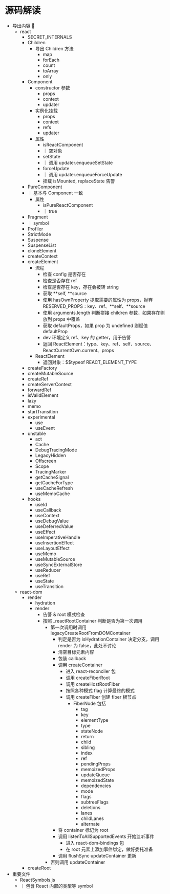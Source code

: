 # 源码解读

-   导出内容 
    -   react
        -   SECRET_INTERNALS
        -   Children
            -   导出 Children 方法
                -   map
                -   forEach
                -   count
                -   toArray
                -   only
        -   Component
            -   constructor 参数
                -   props
                -   context
                -   updater
            -   实例化挂载
                -   props
                -   context
                -   refs
                -   updater
            -   属性
                -   isReactComponent
                -   ｜ 空对象
                -   setState
                -   ｜ 调用 updater.enqueueSetState
                -   forceUpdate
                -   ｜ 调用 updater.enqueueForceUpdate
                -   挂载 isMounted, replaceState 告警
        -   PureComponent
        -   ｜ 基本与 Component 一致
            -   属性
                -   isPureReactComponent
                -   ｜ true
        -   Fragment
        -   ｜ symbol
        -   Profiler
        -   StrictMode
        -   Suspense
        -   SuspenseList
        -   cloneElement
        -   createContext
        -   createElement
            -   流程
                -   检查 config 是否存在
                -   检查是否存在 ref
                -   检查是否存在 key，存在会被转 string
                -   获取 **self, **source
                -   使用 hasOwnProperty 提取需要的属性为 props，抛弃 RESERVED_PROPS：key、ref、**self、**source
                -   使用 arguments.length 判断拼接 children 参数，如果存在则放到 props 中覆盖
                -   获取 defaultProps，如果 prop 为 undefined 则赋值 defaultProp
                -   dev 环境定义 ref、key 的 getter，用于告警
                -   返回 ReactElement：type、key、ref、self、source、ReactCurrentOwn.current、props
            -   ReactElement
                -   返回对象：$$typeof REACT_ELEMENT_TYPE
        -   createFactory
        -   createMutableSource
        -   createRef
        -   createServerContext
        -   forwardRef
        -   isValidElement
        -   lazy
        -   memo
        -   startTransition
        -   experimental
            -   use
            -   useEvent
        -   unstable
            -   act
            -   Cache
            -   DebugTracingMode
            -   LegacyHidden
            -   Offscreen
            -   Scope
            -   TracingMarker
            -   getCacheSignal
            -   getCacheForType
            -   useCacheRefresh
            -   useMemoCache
        -   hooks
            -   useId
            -   useCallback
            -   useContext
            -   useDebugValue
            -   useDeferredValue
            -   useEffect
            -   useImperativeHandle
            -   useInsertionEffect
            -   useLayoutEffect
            -   useMemo
            -   useMutableSource
            -   useSyncExternalStore
            -   useReducer
            -   useRef
            -   useState
            -   useTransition
    -   react-dom
        -   render
            -   hydration
            -   render
                -   告警 & root 模式检查
                -   按照 \_reactRootContainer 判断是否为第一次调用
                    -   第一次调用时调用 legacyCreateRootFromDOMContainer
                        -   判定是否为 isHydrationContainer 决定分支，调用 render 为 false，此处不讨论
                        -   清空目标元素内容
                        -   包装 callback
                        -   调用 createContainer
                            -   进入 react-reconciler 包
                            -   调用 createFiberRoot
                            -   调用 createHostRootFiber
                            -   按照各种模式 flag 计算最终的模式
                            -   调用 createFiber 创建 fiber 根节点
                                -   FiberNode 包括
                                    -   tag
                                    -   key
                                    -   elementType
                                    -   type
                                    -   stateNode
                                    -   return
                                    -   child
                                    -   sibling
                                    -   index
                                    -   ref
                                    -   pendingProps
                                    -   memoizedProps
                                    -   updateQueue
                                    -   memoizedState
                                    -   dependencies
                                    -   mode
                                    -   flags
                                    -   subtreeFlags
                                    -   deletions
                                    -   lanes
                                    -   childLanes
                                    -   alternate
                        -   将 container 标记为 root
                        -   调用 listenToAllSupportedEvents 开始监听事件
                            -   进入 react-dom-bindings 包
                            -   在 root 元素上添加事件绑定，做好委托准备
                        -   调用 flushSync updateContainer 更新
                    -   否则调用 updateContainer
        -   createRoot
-   重要文件
    -   ReactSymbols.js
    -   ｜ 包含 React 内部的类型等 symbol
